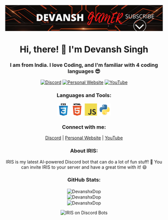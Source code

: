 <div align="center">
  <img src="https://github.com/DevanshxDop/DevanshxDop/blob/main/Github%20Banner.png" alt="Devansh Singh" width="700px">
  <h1>Hi, there! 👋 I'm Devansh Singh</h1>
  <h3>I am from India. I love Coding, and I'm familiar with 4 coding languages 😎</h3>
  
  <a href="https://discord.gg/MnncmwdXUf" target="blank"><img src="https://cdn-icons-png.flaticon.com/512/2111/2111370.png" alt="Discord" height="30" width="30" /></a>
  <a href="https://devanshop.live/" target="blank"><img src="https://i.ibb.co/vc3LNT7/cropped-pngwing-com-300x294.png" alt="Personal Website" height="30" width="30" /></a>
  <a href="https://www.youtube.com/@devanshgamer8813" target="blank"><img src="https://raw.githubusercontent.com/rahuldkjain/github-profile-readme-generator/master/src/images/icons/Social/youtube.svg" alt="YouTube" height="30" width="40" /></a>
  <br>
  
  <h3>Languages and Tools:</h3>
  <p>
    <img src="https://raw.githubusercontent.com/devicons/devicon/master/icons/css3/css3-original-wordmark.svg" alt="CSS3" width="40" height="40" />
    <img src="https://raw.githubusercontent.com/devicons/devicon/master/icons/html5/html5-original-wordmark.svg" alt="HTML5" width="40" height="40" />
    <img src="https://raw.githubusercontent.com/devicons/devicon/master/icons/javascript/javascript-original.svg" alt="JavaScript" width="40" height="40" />
    <img src="https://raw.githubusercontent.com/devicons/devicon/master/icons/python/python-original.svg" alt="Python" width="40" height="40" />
  </p>
  
  <h3>Connect with me:</h3>
  <p>
    <a href="https://discord.gg/MnncmwdXUf" target="blank">Discord</a> |
    <a href="https://devanshop.live/" target="blank">Personal Website</a> |
    <a href="https://www.youtube.com/@devanshgamer8813" target="blank">YouTube</a>
  </p>
  
  <h3>About IRIS:</h3>
  <p>
    IRIS is my latest AI-powered Discord bot that can do a lot of fun stuff! 🤖
    You can invite IRIS to your server and have a great time with it! 😄
  </p>
  
  <h3>GitHub Stats:</h3>
  <img align="center" src="https://github-readme-stats.vercel.app/api/top-langs?username=DevanshxDop&show_icons=true&locale=en&layout=compact" alt="DevanshxDop" />
  <br>
  <img align="center" src="https://github-readme-stats.vercel.app/api?username=DevanshxDop&show_icons=true&locale=en" alt="DevanshxDop" />
  <br>
  <img align="center" src="https://github-readme-streak-stats.herokuapp.com/?user=DevanshxDop&" alt="DevanshxDop" />
</div>

<p align="center">
  <img src="https://top.gg/api/widget/1071623957205237771.svg" alt="IRIS on Discord Bots" />
</p>
